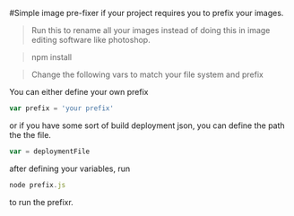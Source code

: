 #Simple image pre-fixer if your project requires you to prefix your images.

>Run this to rename all your images instead of doing this in image editing software like photoshop.

>npm install


>Change the following vars to match your file system and prefix

You can either define your own prefix
```javascript
var prefix = 'your prefix'
```
 or if you have some sort of build deployment json, you can define the path the the file.
```javascript
var = deploymentFile
```
after defining your variables, run
```javascript
node prefix.js
```
to run the prefixr.
